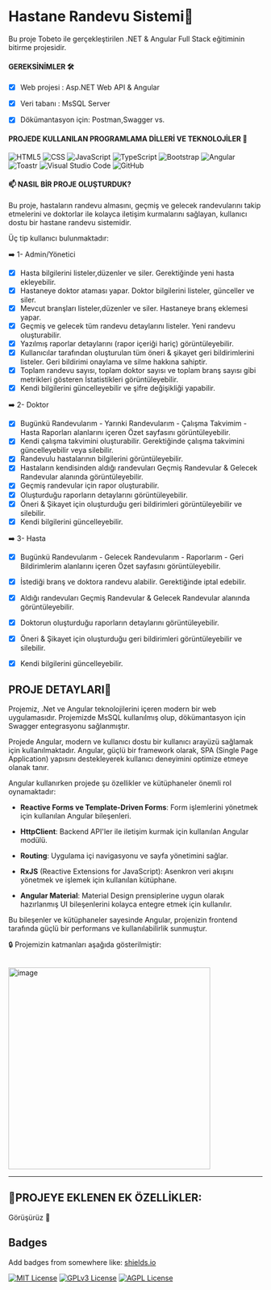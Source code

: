 # Hastane Randevu Sistemi📝
Bu proje Tobeto ile gerçekleştirilen .NET & Angular Full Stack eğitiminin bitirme projesidir. 

#### GEREKSİNİMLER 🛠
- [x] Web projesi : Asp.NET Web API & Angular 
- [x] Veri tabanı : MsSQL Server 
- [x] Dökümantasyon için: Postman,Swagger vs.


#### PROJEDE KULLANILAN PROGRAMLAMA DİLLERİ VE TEKNOLOJİLER 🎯
<p>
  <img alt="HTML5" src="https://img.shields.io/badge/-HTML5-E34F26?style=for-the-badge&logo=html5&logoColor=white" />
  <img alt="CSS" src="https://img.shields.io/badge/CSS-239120?style=for-the-badge&logo=css3&logoColor=white" />
  <img alt="JavaScript" src="https://img.shields.io/badge/JavaScript-%23323330.svg?style=for-the-badge&logo=javascript&logoColor=white" />
  <img alt="TypeScript" src="https://img.shields.io/badge/TypeScript-%23007ACC.svg?style=for-the-badge&logo=typescript&logoColor=white" />
  <img alt="Bootstrap" src="https://img.shields.io/badge/-Bootstrap-%238511FA.svg?style=for-the-badge&logo=bootstrap&logoColor=white" />
  <img alt="Angular" src="https://img.shields.io/badge/-Angular-%23DD0031.svg?style=for-the-badge&logo=angular&logoColor=white" />
  <img alt="Toastr" src="https://img.shields.io/badge/Toastr-%23FF0000.svg?style=for-the-badge&logo=generic&logoColor=white" />
  <img alt="Visual Studio Code" src="https://img.shields.io/badge/-Visual%20Studio%20Code-0078d7.svg?style=for-the-badge&logo=visual-studio-code&logoColor=white" />
  <img alt="GitHub" src="https://img.shields.io/badge/GitHub-%23121011.svg?style=for-the-badge&logo=github&logoColor=white" />
</p>

#### 📫 NASIL BİR PROJE OLUŞTURDUK?
<p>Bu proje, hastaların randevu almasını, geçmiş ve gelecek randevularını takip etmelerini ve doktorlar ile kolayca iletişim kurmalarını sağlayan, kullanıcı dostu bir hastane randevu sistemidir.</p>

<p> Üç tip kullanıcı bulunmaktadır: </p>

➡️ 1- Admin/Yönetici 

- [x] Hasta bilgilerini listeler,düzenler ve siler. Gerektiğinde yeni hasta ekleyebilir.
- [X] Hastaneye doktor ataması yapar. Doktor bilgilerini listeler, günceller ve siler. 
- [x] Mevcut branşları listeler,düzenler ve siler. Hastaneye branş eklemesi yapar.
- [x] Geçmiş ve gelecek tüm randevu detaylarını listeler. Yeni randevu oluşturabilir.
- [x] Yazılmış raporlar detaylarını (rapor içeriği hariç) görüntüleyebilir.
- [x] Kullanıcılar tarafından oluşturulan tüm öneri & şikayet geri bildirimlerini listeler. Geri bildirimi onaylama ve silme hakkına sahiptir.
- [x] Toplam randevu sayısı, toplam doktor sayısı ve toplam branş sayısı gibi metrikleri gösteren İstatistikleri görüntüleyebilir.
- [x] Kendi bilgilerini güncelleyebilir ve şifre değişikliği yapabilir.

➡️ 2- Doktor 
- [x] Bugünkü Randevularım - Yarınki Randevularım - Çalışma Takvimim - Hasta Raporları alanlarını içeren Özet sayfasını görüntüleyebilir.
- [x] Kendi çalışma takvimini oluşturabilir. Gerektiğinde çalışma takvimini güncelleyebilir veya silebilir.
- [x] Randevulu hastalarının bilgilerini görüntüleyebilir. 
- [x] Hastaların kendisinden aldığı randevuları Geçmiş Randevular & Gelecek Randevular alanında görüntüleyebilir.
- [x] Geçmiş randevular için rapor oluşturabilir.
- [x] Oluşturduğu raporların detaylarını görüntüleyebilir.
- [x] Öneri & Şikayet için oluşturduğu geri bildirimleri görüntüleyebilir ve silebilir. 
- [x] Kendi bilgilerini güncelleyebilir.

➡️ 3- Hasta 
- [x] Bugünkü Randevularım - Gelecek Randevularım - Raporlarım - Geri Bildirimlerim alanlarını içeren Özet sayfasını görüntüleyebilir.
- [x] İstediği branş ve doktora randevu alabilir. Gerektiğinde iptal edebilir.
- [x] Aldığı randevuları Geçmiş Randevular & Gelecek Randevular alanında görüntüleyebilir.
- [x] Doktorun oluşturduğu raporların detaylarını görüntüleyebilir.
- [x] Öneri & Şikayet için oluşturduğu geri bildirimleri görüntüleyebilir ve silebilir. 
- [x] Kendi bilgilerini güncelleyebilir.


## PROJE DETAYLARI📝

Projemiz, .Net ve Angular teknolojilerini içeren modern bir web uygulamasıdır. Projemizde MsSQL kullanılmış olup, dökümantasyon için Swagger entegrasyonu sağlanmıştır.

Projede Angular, modern ve kullanıcı dostu bir kullanıcı arayüzü sağlamak için kullanılmaktadır. Angular, güçlü bir framework olarak, SPA (Single Page Application) yapısını destekleyerek kullanıcı deneyimini optimize etmeye olanak tanır.

Angular kullanırken projede şu özellikler ve kütüphaneler önemli rol oynamaktadır:

- **Reactive Forms ve Template-Driven Forms**: Form işlemlerini yönetmek için kullanılan Angular bileşenleri.

- **HttpClient**: Backend API'ler ile iletişim kurmak için kullanılan Angular modülü.

- **Routing**: Uygulama içi navigasyonu ve sayfa yönetimini sağlar.

- **RxJS** (Reactive Extensions for JavaScript): Asenkron veri akışını yönetmek ve işlemek için kullanılan kütüphane.

- **Angular Material**: Material Design prensiplerine uygun olarak hazırlanmış UI bileşenlerini kolayca entegre etmek için kullanılır.

Bu bileşenler ve kütüphaneler sayesinde Angular, projenizin frontend tarafında güçlü bir performans ve kullanılabilirlik sunmuştur.

🔒 Projemizin katmanları aşağıda gösterilmiştir:

</br>
<img width="400" alt="image" src="https://github.com/user-attachments/assets/0976a4fa-4fea-4f31-8ba7-da3a2739d7a0">
</br>

-----------------------------------------------------------------------

## 🌱PROJEYE EKLENEN EK ÖZELLİKLER:


Görüşürüz 🎉

## Badges

Add badges from somewhere like: [shields.io](https://shields.io/)

[![MIT License](https://img.shields.io/badge/License-MIT-green.svg)](https://choosealicense.com/licenses/mit/)
[![GPLv3 License](https://img.shields.io/badge/License-GPL%20v3-yellow.svg)](https://opensource.org/licenses/)
[![AGPL License](https://img.shields.io/badge/license-AGPL-blue.svg)](http://www.gnu.org/licenses/agpl-3.0)
